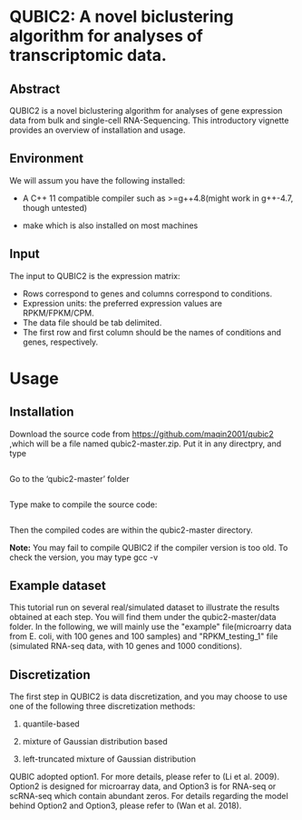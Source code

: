 # QUBIC2: A novel biclustering algorithm for analyses of transcriptomic data. 

## Abstract
QUBIC2 is a novel biclustering algorithm for analyses of gene expression data from bulk and single-cell RNA-Sequencing. This introductory vignette provides an overview of installation and usage.

## Environment
We will assum you have the following installed:

- A C++ 11 compatible compiler such as >=g++4.8(might work in g++-4.7, though untested)

- make which is also installed on most machines

## Input

The input to QUBIC2 is the expression matrix:

- Rows correspond to genes and columns correspond to conditions.
- Expression units: the preferred expression values are RPKM/FPKM/CPM.
- The data file should be tab delimited.
- The first row and first column should be the names of conditions and genes, respectively.

# Usage

## Installation

Download the source code from https://github.com/maqin2001/qubic2 ,which will be a file named  qubic2-master.zip. Put it in any directpry, and type

```
```

Go to the ‘qubic2-master’ folder

```
```

Type make to compile the source code:

```
```

Then the compiled codes are within the qubic2-master directory.

**Note:** You may fail to compile QUBIC2 if the compiler version is too old. To check the version, you may type gcc -v

## Example dataset

This tutorial run on several real/simulated dataset to illustrate the results obtained at each step. You will find them under the qubic2-master/data folder. In the following, we will mainly use the  "example" file(microarry data from E. coli, with 100 genes and 100 samples) and  "RPKM_testing_1" file (simulated RNA-seq data, with 10 genes and 1000 conditions).

## Discretization

The first step in QUBIC2 is data discretization, and you may choose to use one of the following three discretization methods:

1. quantile-based

2. mixture of Gaussian distribution based

3. left-truncated mixture of Gaussian distribution


QUBIC adopted option1. For more details, please refer to (Li et al. 2009). Option2 is designed for microarray data, and Option3 is for RNA-seq or scRNA-seq which contain abundant zeros. For details regarding the model behind Option2 and Option3, please refer to (Wan et al. 2018).




